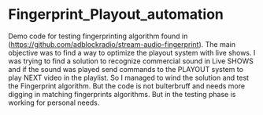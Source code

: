 # Fingerprint_Playout_automation

Demo code for testing fingerprinting algorithm found in (https://github.com/adblockradio/stream-audio-fingerprint).
The main objective was to find a way to optimize the playout system with live shows. 
I was trying to find a solution to recognize commercial sound in Live SHOWS and if the sound was played send commands to the PLAYOUT system to play NEXT video in the playlist. 
So I managed to wind the solution and test the Fingerprint algorithm. But the code is not bulterbruff and needs more digging in matching fingerprints algorithms. 
But in the testing phase is working for personal needs.  
